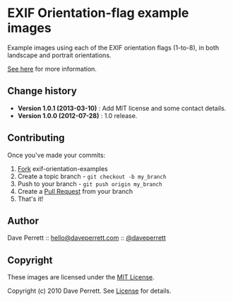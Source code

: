 EXIF Orientation-flag example images
====================================

Example images using each of the EXIF orientation flags (1-to-8), in both landscape and portrait orientations.

[See here](http://www.daveperrett.com/articles/2012/07/28/exif-orientation-handling-is-a-ghetto/) for more information.

Change history
-----------

* **Version 1.0.1 (2013-03-10)** : Add MIT license and some contact details.
* **Version 1.0.0 (2012-07-28)** : 1.0 release.

Contributing
------------

Once you've made your commits:

1. [Fork](http://help.github.com/fork-a-repo/) exif-orientation-examples
2. Create a topic branch - `git checkout -b my_branch`
3. Push to your branch - `git push origin my_branch`
4. Create a [Pull Request](http://help.github.com/pull-requests/) from your branch
5. That's it!

Author
------

Dave Perrett :: hello@daveperrett.com :: [@daveperrett](http://twitter.com/daveperrett)


Copyright
---------

These images are licensed under the [MIT License](http://opensource.org/licenses/MIT).

Copyright (c) 2010 Dave Perrett. See [License](https://github.com/recurser/exif-orientation-examples/blob/master/LICENSE) for details.